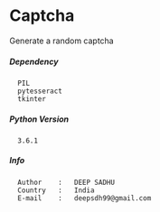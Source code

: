 # Captcha
Generate a random captcha

##### Dependency
      PIL
      pytesseract
      tkinter

##### Python Version
      3.6.1

##### Info
      Author    :   DEEP SADHU
      Country   :   India
      E-mail    :   deepsdh99@gmail.com
